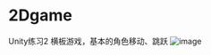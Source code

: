 # 2Dgame
Unity练习2
横板游戏，基本的角色移动、跳跃
![image](https://github.com/noobGuaTai/2Dgame/assets/75893628/354ae26a-50ec-456d-b8ca-d45c53d701f5)
